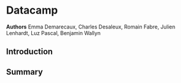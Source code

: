 # Datacamp

__Authors__ Emma Demarecaux, Charles Desaleux, Romain Fabre, Julien Lenhardt, Luz Pascal, Benjamin Wallyn

## Introduction

## Summary

